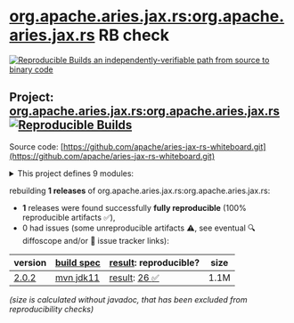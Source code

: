 [org.apache.aries.jax.rs:org.apache.aries.jax.rs](https://central.sonatype.com/artifact/org.apache.aries.jax.rs/org.apache.aries.jax.rs/versions) RB check
=======

[![Reproducible Builds](https://reproducible-builds.org/images/logos/rb.svg) an independently-verifiable path from source to binary code](https://reproducible-builds.org/)

## Project: [org.apache.aries.jax.rs:org.apache.aries.jax.rs](https://central.sonatype.com/artifact/org.apache.aries.jax.rs/org.apache.aries.jax.rs/versions) [![Reproducible Builds](https://img.shields.io/endpoint?url=https://raw.githubusercontent.com/jvm-repo-rebuild/reproducible-central/master/content/org/apache/aries/jax-rs/badge.json)](https://github.com/jvm-repo-rebuild/reproducible-central/blob/master/content/org/apache/aries/jax-rs/README.md)

Source code: [https://github.com/apache/aries-jax-rs-whiteboard.git](https://github.com/apache/aries-jax-rs-whiteboard.git)

<details><summary>This project defines 9 modules:</summary>

* [org.apache.aries.jax.rs:org.apache.aries.jax.rs](https://central.sonatype.com/artifact/org.apache.aries.jax.rs/org.apache.aries.jax.rs/2.0.2)
* [org.apache.aries.jax.rs:org.apache.aries.jax.rs.features](https://central.sonatype.com/artifact/org.apache.aries.jax.rs/org.apache.aries.jax.rs.features/2.0.2)
* [org.apache.aries.jax.rs:org.apache.aries.jax.rs.jackson](https://central.sonatype.com/artifact/org.apache.aries.jax.rs/org.apache.aries.jax.rs.jackson/2.0.2)
* [org.apache.aries.jax.rs:org.apache.aries.jax.rs.jaxb.json.cxf-jettison](https://central.sonatype.com/artifact/org.apache.aries.jax.rs/org.apache.aries.jax.rs.jaxb.json.cxf-jettison/2.0.2)
* [org.apache.aries.jax.rs:org.apache.aries.jax.rs.openapi.resource](https://central.sonatype.com/artifact/org.apache.aries.jax.rs/org.apache.aries.jax.rs.openapi.resource/2.0.2)
* [org.apache.aries.jax.rs:org.apache.aries.jax.rs.rest.management](https://central.sonatype.com/artifact/org.apache.aries.jax.rs/org.apache.aries.jax.rs.rest.management/2.0.2)
* [org.apache.aries.jax.rs:org.apache.aries.jax.rs.shiro.authc](https://central.sonatype.com/artifact/org.apache.aries.jax.rs/org.apache.aries.jax.rs.shiro.authc/2.0.2)
* [org.apache.aries.jax.rs:org.apache.aries.jax.rs.shiro.authz](https://central.sonatype.com/artifact/org.apache.aries.jax.rs/org.apache.aries.jax.rs.shiro.authz/2.0.2)
* [org.apache.aries.jax.rs:org.apache.aries.jax.rs.whiteboard](https://central.sonatype.com/artifact/org.apache.aries.jax.rs/org.apache.aries.jax.rs.whiteboard/2.0.2)
</details>

rebuilding **1 releases** of org.apache.aries.jax.rs:org.apache.aries.jax.rs:
- **1** releases were found successfully **fully reproducible** (100% reproducible artifacts :white_check_mark:),
- 0 had issues (some unreproducible artifacts :warning:, see eventual :mag: diffoscope and/or :memo: issue tracker links):

| version | [build spec](/BUILDSPEC.md) | [result](https://reproducible-builds.org/docs/jvm/): reproducible? | size |
| -- | --------- | ------ | -- |
| [2.0.2](https://central.sonatype.com/artifact/org.apache.aries.jax.rs/org.apache.aries.jax.rs/2.0.2/pom) | [mvn jdk11](org.apache.aries.jax.rs-2.0.2.buildspec) | [result](org.apache.aries.jax.rs-2.0.2.buildinfo): [26 :white_check_mark: ](org.apache.aries.jax.rs-2.0.2.buildcompare) | 1.1M |

<i>(size is calculated without javadoc, that has been excluded from reproducibility checks)</i>
